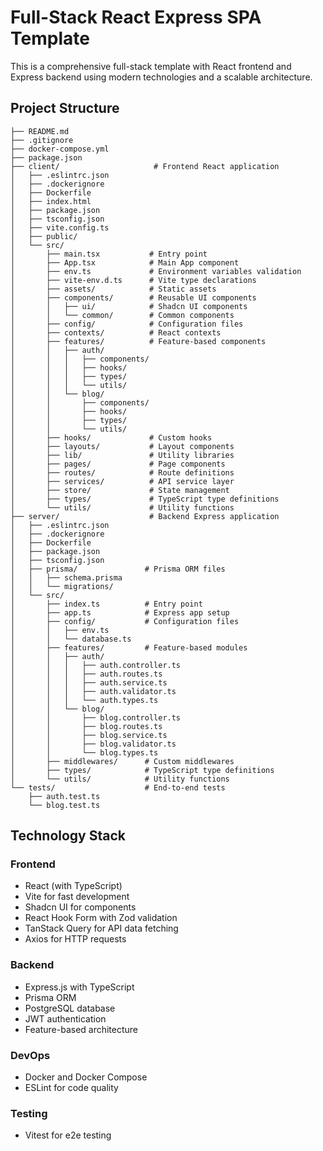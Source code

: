 # Full-Stack React Express SPA Template

This is a comprehensive full-stack template with React frontend and Express backend using modern technologies and a scalable architecture.

## Project Structure

```
├── README.md
├── .gitignore
├── docker-compose.yml
├── package.json
├── client/                     # Frontend React application
│   ├── .eslintrc.json
│   ├── .dockerignore
│   ├── Dockerfile
│   ├── index.html
│   ├── package.json
│   ├── tsconfig.json
│   ├── vite.config.ts
│   ├── public/
│   └── src/
│       ├── main.tsx           # Entry point
│       ├── App.tsx            # Main App component
│       ├── env.ts             # Environment variables validation
│       ├── vite-env.d.ts      # Vite type declarations
│       ├── assets/            # Static assets
│       ├── components/        # Reusable UI components
│       │   ├── ui/            # Shadcn UI components
│       │   └── common/        # Common components
│       ├── config/            # Configuration files
│       ├── contexts/          # React contexts
│       ├── features/          # Feature-based components
│       │   ├── auth/
│       │   │   ├── components/
│       │   │   ├── hooks/
│       │   │   ├── types/
│       │   │   └── utils/
│       │   └── blog/
│       │       ├── components/
│       │       ├── hooks/
│       │       ├── types/
│       │       └── utils/
│       ├── hooks/             # Custom hooks
│       ├── layouts/           # Layout components
│       ├── lib/               # Utility libraries
│       ├── pages/             # Page components
│       ├── routes/            # Route definitions
│       ├── services/          # API service layer
│       ├── store/             # State management
│       ├── types/             # TypeScript type definitions
│       └── utils/             # Utility functions
├── server/                    # Backend Express application
│   ├── .eslintrc.json
│   ├── .dockerignore
│   ├── Dockerfile
│   ├── package.json
│   ├── tsconfig.json
│   ├── prisma/               # Prisma ORM files
│   │   ├── schema.prisma    
│   │   └── migrations/
│   └── src/
│       ├── index.ts          # Entry point
│       ├── app.ts            # Express app setup
│       ├── config/           # Configuration files
│       │   ├── env.ts
│       │   └── database.ts
│       ├── features/         # Feature-based modules
│       │   ├── auth/
│       │   │   ├── auth.controller.ts
│       │   │   ├── auth.routes.ts
│       │   │   ├── auth.service.ts
│       │   │   ├── auth.validator.ts
│       │   │   └── auth.types.ts
│       │   └── blog/
│       │       ├── blog.controller.ts
│       │       ├── blog.routes.ts
│       │       ├── blog.service.ts
│       │       ├── blog.validator.ts
│       │       └── blog.types.ts
│       ├── middlewares/      # Custom middlewares
│       ├── types/            # TypeScript type definitions
│       └── utils/            # Utility functions
└── tests/                    # End-to-end tests
    ├── auth.test.ts
    └── blog.test.ts
```

## Technology Stack

### Frontend
- React (with TypeScript)
- Vite for fast development
- Shadcn UI for components
- React Hook Form with Zod validation
- TanStack Query for API data fetching
- Axios for HTTP requests

### Backend
- Express.js with TypeScript
- Prisma ORM
- PostgreSQL database
- JWT authentication
- Feature-based architecture

### DevOps
- Docker and Docker Compose
- ESLint for code quality

### Testing
- Vitest for e2e testing